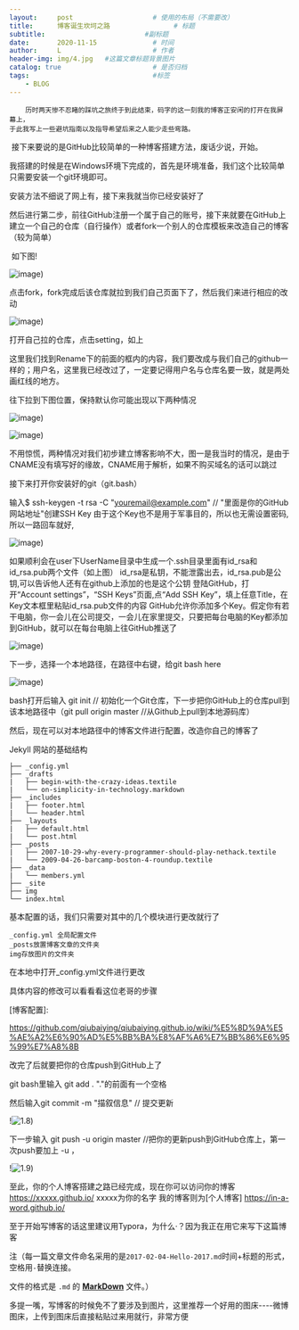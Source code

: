 ```yaml
---
layout:     post   				    # 使用的布局（不需要改）
title:      博客诞生坎坷之路 				# 标题 
subtitle:                         #副标题
date:       2020-11-15 				# 时间
author:     L 						# 作者
header-img: img/4.jpg 	#这篇文章标题背景图片
catalog: true 						# 是否归档
tags:								#标签
    - BLOG
---
```

        历时两天惨不忍睹的踩坑之旅终于到此结束，码字的这一刻我的博客正安闲的打开在我屏幕上，
	于此我写上一些避坑指南以及指导希望后来之人能少走些弯路。

​	接下来要说的是GitHub比较简单的一种博客搭建方法，废话少说，开始。

​	我搭建的时候是在Windows环境下完成的，首先是环境准备，我们这个比较简单只需要安装一个git环境即可。

[git下载页面]: https://git-scm.com/downloads

安装方法不细说了网上有，接下来我就当你已经安装好了

然后进行第二步，前往GitHub注册一个属于自己的账号，接下来就要在GitHub上建立一个自己的仓库（自行操作）或者fork一个别人的仓库模板来改造自己的博客（较为简单）

​	如下图!

![image](https://tvax3.sinaimg.cn/large/006O5vizly1gkuidh7vzlj31tn0uzahh.jpg))

点击fork，fork完成后该仓库就拉到我们自己页面下了，然后我们来进行相应的改动

![image](https://tva2.sinaimg.cn/large/006O5vizly1gkuidhnsbej31tc0us7ao.jpg))

打开自己拉的仓库，点击setting，如上

这里我们找到Rename下的前面的框内的内容，我们要改成与我们自己的github一样的；用户名，这里我已经改过了，一定要记得用户名与仓库名要一致，就是两处画红线的地方。

往下拉到下图位置，保持默认你可能出现以下两种情况

![image](https://tvax3.sinaimg.cn/large/006O5vizly1gkuidi3vq6j31ra0v8grp.jpg))

![image](https://tva1.sinaimg.cn/large/006O5vizly1gkuidijnwpj30xk0etq6p.jpg))

不用惊慌，两种情况对我们初步建立博客影响不大，图一是我当时的情况，是由于CNAME没有填写好的缘故，CNAME用于解析，如果不购买域名的话可以跳过

接下来打开你安装好的git（git.bash）

输入$ ssh-keygen -t rsa -C "youremail@example.com"  // "里面是你的GitHub网站地址"创建SSH Key
由于这个Key也不是用于军事目的，所以也无需设置密码,所以一路回车就好,

![image](https://tvax4.sinaimg.cn/large/006O5vizly1gkuidiobnej30uh062ab2.jpg))

如果顺利会在user下UserName目录中生成一个.ssh目录里面有id_rsa和id_rsa.pub两个文件（如上图）
id_rsa是私钥，不能泄露出去，id_rsa.pub是公钥,可以告诉他人还有在github上添加的也是这个公钥
登陆GitHub，打开“Account settings”，“SSH Keys”页面,点“Add SSH Key”，填上任意Title，在Key文本框里粘贴id_rsa.pub文件的内容
GitHub允许你添加多个Key。假定你有若干电脑，你一会儿在公司提交，一会儿在家里提交，只要把每台电脑的Key都添加到GitHub，就可以在每台电脑上往GitHub推送了

![image](https://tvax4.sinaimg.cn/large/006O5vizly1gkuidj281hj31u40u2q9a.jpg))

下一步，选择一个本地路径，在路径中右键，给git bash here

![image](https://tvax1.sinaimg.cn/large/006O5vizly1gkuidj92sbj30bt0h3mys.jpg))



bash打开后输入 git init  // 初始化一个Git仓库，下一步把你GitHub上的仓库pull到该本地路径中（git pull origin master //从Github上pull到本地源码库）

然后，现在可以对本地路径中的博客文件进行配置，改造你自己的博客了

Jekyll 网站的基础结构

```
├── _config.yml
├── _drafts
|   ├── begin-with-the-crazy-ideas.textile
|   └── on-simplicity-in-technology.markdown
├── _includes
|   ├── footer.html
|   └── header.html
├── _layouts
|   ├── default.html
|   └── post.html
├── _posts
|   ├── 2007-10-29-why-every-programmer-should-play-nethack.textile
|   └── 2009-04-26-barcamp-boston-4-roundup.textile
├── _data
|   └── members.yml
├── _site
├── img
└── index.html
```

基本配置的话，我们只需要对其中的几个模块进行更改就行了

```
_config.yml 全局配置文件
_posts放置博客文章的文件夹
img存放图片的文件夹
```

在本地中打开_config.yml文件进行更改

具体内容的修改可以看看看这位老哥的步骤

[博客配置]: 

https://github.com/qiubaiying/qiubaiying.github.io/wiki/%E5%8D%9A%E5%AE%A2%E6%90%AD%E5%BB%BA%E8%AF%A6%E7%BB%86%E6%95%99%E7%A8%8B

改完了后就要把你的仓库push到GitHub上了

git bash里输入 git add .           "."的前面有一个空格

然后输入git commit -m "描叙信息" // 提交更新

!![1.8](https://tvax1.sinaimg.cn/large/006O5vizly1gkuidjbwzfj30l50cp0sy.jpg))

下一步输入 git push -u origin master     //把你的更新push到GitHub仓库上，第一次push要加上  -u ，

!![1.9](https://tva2.sinaimg.cn/large/006O5vizly1gkuidjfls0j30l50cpmx6.jpg))

至此，你的个人博客搭建之路已经完成，现在你可以访问你的博客    https://xxxxx.github.io/         xxxxx为你的名字  我的博客则为[个人博客]   https://in-a-word.github.io/

至于开始写博客的话这里建议用Typora，为什么·？因为我正在用它来写下这篇博客

注（每一篇文章文件命名采用的是`2017-02-04-Hello-2017.md`时间+标题的形式，空格用`-`替换连接。

文件的格式是 `.md` 的 [**MarkDown**](http://sspai.com/25137/) 文件。）

多提一嘴，写博客的时候免不了要涉及到图片，这里推荐一个好用的图床----微博图床，上传到图床后直接粘贴过来用就行，非常方便
